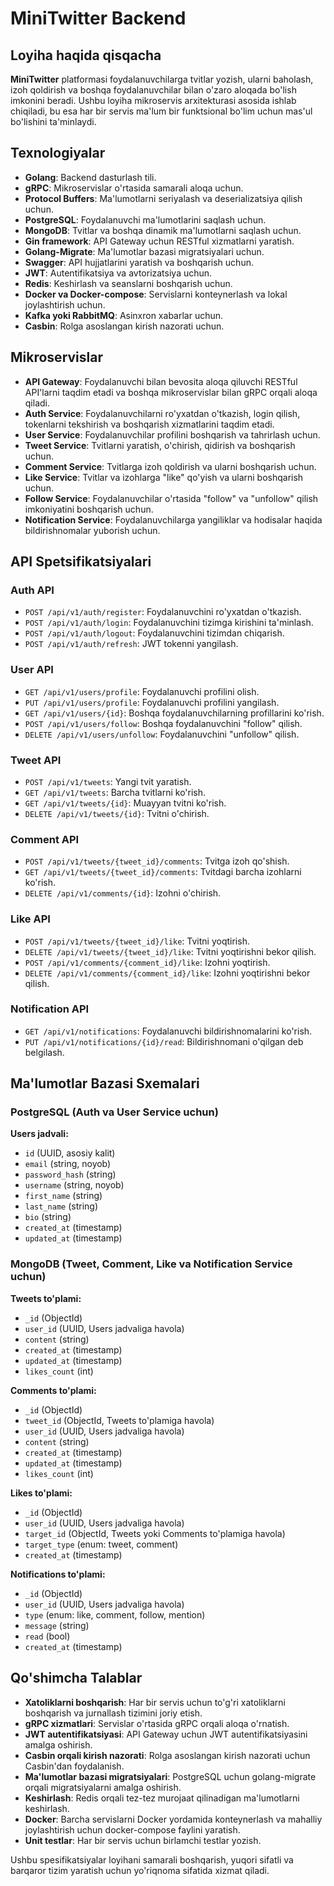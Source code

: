 # MiniTwitter Backend

## Loyiha haqida qisqacha

**MiniTwitter** platformasi foydalanuvchilarga tvitlar yozish, ularni baholash, izoh qoldirish va boshqa foydalanuvchilar bilan o'zaro aloqada bo'lish imkonini beradi. Ushbu loyiha mikroservis arxitekturasi asosida ishlab chiqiladi, bu esa har bir servis ma'lum bir funktsional bo'lim uchun mas'ul bo'lishini ta'minlaydi.

## Texnologiyalar

- **Golang**: Backend dasturlash tili.
- **gRPC**: Mikroservislar o'rtasida samarali aloqa uchun.
- **Protocol Buffers**: Ma'lumotlarni seriyalash va deserializatsiya qilish uchun.
- **PostgreSQL**: Foydalanuvchi ma'lumotlarini saqlash uchun.
- **MongoDB**: Tvitlar va boshqa dinamik ma'lumotlarni saqlash uchun.
- **Gin framework**: API Gateway uchun RESTful xizmatlarni yaratish.
- **Golang-Migrate**: Ma'lumotlar bazasi migratsiyalari uchun.
- **Swagger**: API hujjatlarini yaratish va boshqarish uchun.
- **JWT**: Autentifikatsiya va avtorizatsiya uchun.
- **Redis**: Keshirlash va seanslarni boshqarish uchun.
- **Docker va Docker-compose**: Servislarni konteynerlash va lokal joylashtirish uchun.
- **Kafka yoki RabbitMQ**: Asinxron xabarlar uchun.
- **Casbin**: Rolga asoslangan kirish nazorati uchun.

## Mikroservislar

- **API Gateway**: Foydalanuvchi bilan bevosita aloqa qiluvchi RESTful API'larni taqdim etadi va boshqa mikroservislar bilan gRPC orqali aloqa qiladi.
- **Auth Service**: Foydalanuvchilarni ro'yxatdan o'tkazish, login qilish, tokenlarni tekshirish va boshqarish xizmatlarini taqdim etadi.
- **User Service**: Foydalanuvchilar profilini boshqarish va tahrirlash uchun.
- **Tweet Service**: Tvitlarni yaratish, o'chirish, qidirish va boshqarish uchun.
- **Comment Service**: Tvitlarga izoh qoldirish va ularni boshqarish uchun.
- **Like Service**: Tvitlar va izohlarga "like" qo'yish va ularni boshqarish uchun.
- **Follow Service**: Foydalanuvchilar o'rtasida "follow" va "unfollow" qilish imkoniyatini boshqarish uchun.
- **Notification Service**: Foydalanuvchilarga yangiliklar va hodisalar haqida bildirishnomalar yuborish uchun.

## API Spetsifikatsiyalari

### Auth API

- `POST /api/v1/auth/register`: Foydalanuvchini ro'yxatdan o'tkazish.
- `POST /api/v1/auth/login`: Foydalanuvchini tizimga kirishini ta'minlash.
- `POST /api/v1/auth/logout`: Foydalanuvchini tizimdan chiqarish.
- `POST /api/v1/auth/refresh`: JWT tokenni yangilash.

### User API

- `GET /api/v1/users/profile`: Foydalanuvchi profilini olish.
- `PUT /api/v1/users/profile`: Foydalanuvchi profilini yangilash.
- `GET /api/v1/users/{id}`: Boshqa foydalanuvchilarning profillarini ko'rish.
- `POST /api/v1/users/follow`: Boshqa foydalanuvchini "follow" qilish.
- `DELETE /api/v1/users/unfollow`: Foydalanuvchini "unfollow" qilish.

### Tweet API

- `POST /api/v1/tweets`: Yangi tvit yaratish.
- `GET /api/v1/tweets`: Barcha tvitlarni ko'rish.
- `GET /api/v1/tweets/{id}`: Muayyan tvitni ko'rish.
- `DELETE /api/v1/tweets/{id}`: Tvitni o'chirish.

### Comment API

- `POST /api/v1/tweets/{tweet_id}/comments`: Tvitga izoh qo'shish.
- `GET /api/v1/tweets/{tweet_id}/comments`: Tvitdagi barcha izohlarni ko'rish.
- `DELETE /api/v1/comments/{id}`: Izohni o'chirish.

### Like API

- `POST /api/v1/tweets/{tweet_id}/like`: Tvitni yoqtirish.
- `DELETE /api/v1/tweets/{tweet_id}/like`: Tvitni yoqtirishni bekor qilish.
- `POST /api/v1/comments/{comment_id}/like`: Izohni yoqtirish.
- `DELETE /api/v1/comments/{comment_id}/like`: Izohni yoqtirishni bekor qilish.

### Notification API

- `GET /api/v1/notifications`: Foydalanuvchi bildirishnomalarini ko'rish.
- `PUT /api/v1/notifications/{id}/read`: Bildirishnomani o'qilgan deb belgilash.

## Ma'lumotlar Bazasi Sxemalari

### PostgreSQL (Auth va User Service uchun)

**Users jadvali:**
- `id` (UUID, asosiy kalit)
- `email` (string, noyob)
- `password_hash` (string)
- `username` (string, noyob)
- `first_name` (string)
- `last_name` (string)
- `bio` (string)
- `created_at` (timestamp)
- `updated_at` (timestamp)

### MongoDB (Tweet, Comment, Like va Notification Service uchun)

**Tweets to'plami:**
- `_id` (ObjectId)
- `user_id` (UUID, Users jadvaliga havola)
- `content` (string)
- `created_at` (timestamp)
- `updated_at` (timestamp)
- `likes_count` (int)

**Comments to'plami:**
- `_id` (ObjectId)
- `tweet_id` (ObjectId, Tweets to'plamiga havola)
- `user_id` (UUID, Users jadvaliga havola)
- `content` (string)
- `created_at` (timestamp)
- `updated_at` (timestamp)
- `likes_count` (int)

**Likes to'plami:**
- `_id` (ObjectId)
- `user_id` (UUID, Users jadvaliga havola)
- `target_id` (ObjectId, Tweets yoki Comments to'plamiga havola)
- `target_type` (enum: tweet, comment)
- `created_at` (timestamp)

**Notifications to'plami:**
- `_id` (ObjectId)
- `user_id` (UUID, Users jadvaliga havola)
- `type` (enum: like, comment, follow, mention)
- `message` (string)
- `read` (bool)
- `created_at` (timestamp)

## Qo'shimcha Talablar

- **Xatoliklarni boshqarish**: Har bir servis uchun to'g'ri xatoliklarni boshqarish va jurnallash tizimini joriy etish.
- **gRPC xizmatlari**: Servislar o'rtasida gRPC orqali aloqa o'rnatish.
- **JWT autentifikatsiyasi**: API Gateway uchun JWT autentifikatsiyasini amalga oshirish.
- **Casbin orqali kirish nazorati**: Rolga asoslangan kirish nazorati uchun Casbin'dan foydalanish.
- **Ma'lumotlar bazasi migratsiyalari**: PostgreSQL uchun golang-migrate orqali migratsiyalarni amalga oshirish.
- **Keshirlash**: Redis orqali tez-tez murojaat qilinadigan ma'lumotlarni keshirlash.
- **Docker**: Barcha servislarni Docker yordamida konteynerlash va mahalliy joylashtirish uchun docker-compose faylini yaratish.
- **Unit testlar**: Har bir servis uchun birlamchi testlar yozish.

Ushbu spesifikatsiyalar loyihani samarali boshqarish, yuqori sifatli va barqaror tizim yaratish uchun yo'riqnoma sifatida xizmat qiladi.
